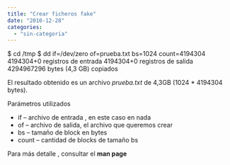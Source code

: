 ```yaml
---
title: "Crear ficheros fake"
date: "2010-12-28"
categories: 
  - "sin-categoria"
---
```


$ cd /tmp
$ dd if=/dev/zero of=prueba.txt bs=1024 count=4194304
4194304+0 registros de entrada
4194304+0 registros de salida
4294967296 bytes (4,3 GB) copiados

El resultado obtenido es un archivo _prueba.txt_ de 4,3GB (1024 \* 4194304 bytes).

Parámetros utilizados

- if – archivo de entrada , en este caso en nada
- of – archivo de salida, el archivo que queremos crear
- bs – tamaño de block en bytes
- count – cantidad de blocks de tamaño bs

Para más detalle , consultar el **man page**
